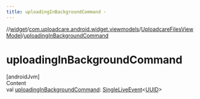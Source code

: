 ```yaml
---
title: uploadingInBackgroundCommand -
---
```

//[widget](../../index.md)/[com.uploadcare.android.widget.viewmodels](../index.md)/[UploadcareFilesViewModel](index.md)/[uploadingInBackgroundCommand](uploading-in-background-command.md)



# uploadingInBackgroundCommand  
[androidJvm]  
Content  
val [uploadingInBackgroundCommand](uploading-in-background-command.md): [SingleLiveEvent](../../com.uploadcare.android.widget.utils/-single-live-event/index.md)<[UUID](https://developer.android.com/reference/kotlin/java/util/UUID.html)>  



